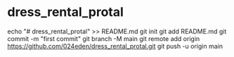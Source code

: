 # dress_rental_protal
echo "# dress_rental_protal" >> README.md
git init
git add README.md
git commit -m "first commit"
git branch -M main
git remote add origin https://github.com/024eden/dress_rental_protal.git
git push -u origin main
